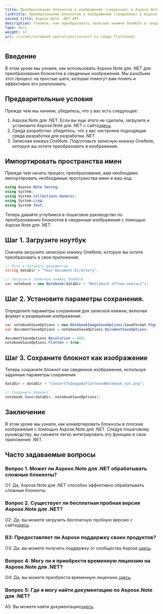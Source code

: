 ```yaml
---
title: Преобразование блокнотов в изображение (сведенное) в Aspose Note .NET
linktitle: Преобразование блокнотов в изображение (сведенное) в Aspose Note .NET
second_title: Aspose.Note .NET API
description: Узнайте, как преобразовать записные книжки OneNote в сведенные изображения с помощью Aspose.Note для .NET. Пошаговое руководство по плавной интеграции.
type: docs
weight: 12
url: /ru/net/notebook-operations/convert-to-image-flattened/
---
```

## Введение

В этом уроке мы узнаем, как использовать Aspose.Note для .NET для преобразования блокнотов в сведенные изображения. Мы разобьем этот процесс на простые шаги, которые помогут вам понять и эффективно его реализовать.

## Предварительные условия

Прежде чем мы начнем, убедитесь, что у вас есть следующее:

1.  Aspose.Note для .NET: Если вы еще этого не сделали, загрузите и установите Aspose.Note для .NET с сайта[здесь](https://releases.aspose.com/note/net/).
2. Среда разработки: убедитесь, что у вас настроена подходящая среда разработки для разработки .NET.
3. Записная книжка OneNote. Подготовьте записную книжку OneNote, которую вы хотите преобразовать в изображение.

## Импортировать пространства имен

Прежде чем начать процесс преобразования, вам необходимо импортировать необходимые пространства имен в ваш код:

```csharp
using Aspose.Note.Saving;
using System;
using System.Collections.Generic;
using System.Linq;
using System.Text;
```

Теперь давайте углубимся в пошаговое руководство по преобразованию блокнотов в сведенные изображения с помощью Aspose.Note для .NET.

## Шаг 1. Загрузите ноутбук

Сначала загрузите записную книжку OneNote, которую вы хотите преобразовать в свое приложение.

```csharp
// Путь к каталогу документов.
string dataDir = "Your Document Directory";

// Загрузите записную книжку OneNote
var notebook = new Notebook(dataDir + "Notizbuch öffnen.onetoc2");
```

## Шаг 2. Установите параметры сохранения.

Определите параметры сохранения для записной книжки, включая формат и разрешение изображения.

```csharp
var notebookSaveOptions = new NotebookImageSaveOptions(SaveFormat.Png);
var documentSaveOptions = notebookSaveOptions.DocumentSaveOptions;

documentSaveOptions.Resolution = 400;
notebookSaveOptions.Flatten = true;
```

## Шаг 3. Сохраните блокнот как изображение

Теперь сохраните блокнот как сведенное изображение, используя заданные параметры сохранения.

```csharp
dataDir = dataDir + "ConvertToImageAsFlattenedNotebook_out.png";

// Сохраните блокнот
notebook.Save(dataDir, notebookSaveOptions);
```

## Заключение

В этом уроке мы узнали, как конвертировать блокноты в плоские изображения с помощью Aspose.Note для .NET. Следуя пошаговому руководству, вы сможете легко интегрировать эту функцию в свои приложения .NET.

## Часто задаваемые вопросы

### Вопрос 1. Может ли Aspose.Note для .NET обрабатывать сложные блокноты?

О1: Да, Aspose.Note для .NET способен эффективно обрабатывать сложные блокноты.

### Вопрос 2. Существует ли бесплатная пробная версия Aspose.Note для .NET?

 О2: Да, вы можете загрузить бесплатную пробную версию с сайта[здесь](https://releases.aspose.com/).

### В3: Предоставляет ли Aspose поддержку своих продуктов?

 О3: Да, вы можете получить поддержку от сообщества Aspose.[здесь](https://forum.aspose.com/c/note/28).

### Вопрос 4: Могу ли я приобрести временную лицензию на Aspose.Note для .NET?

 О4: Да, вы можете приобрести временную лицензию.[здесь](https://purchase.aspose.com/temporary-license/).

### Вопрос 5: Где я могу найти документацию по Aspose.Note для .NET?

 A5: Вы можете найти документацию[здесь](https://reference.aspose.com/note/net/).